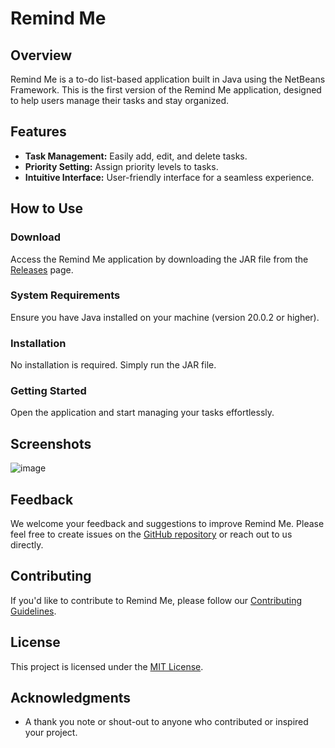 # Remind Me

## Overview

Remind Me is a to-do list-based application built in Java using the NetBeans Framework. This is the first version of the Remind Me application, designed to help users manage their tasks and stay organized.

## Features

- **Task Management:** Easily add, edit, and delete tasks.
- **Priority Setting:** Assign priority levels to tasks.
- **Intuitive Interface:** User-friendly interface for a seamless experience.

## How to Use

### Download

Access the Remind Me application by downloading the JAR file from the [Releases](https://github.com/ShivamGupta82/Remind_Me/releases) page.

### System Requirements

Ensure you have Java installed on your machine (version 20.0.2 or higher).

### Installation

No installation is required. Simply run the JAR file.

### Getting Started

Open the application and start managing your tasks effortlessly.

## Screenshots
![image](https://github.com/ShivamGupta82/Remind_Me/assets/114674655/1172f0bc-e26d-4383-8c30-55d24e0c63f4)
## Feedback

We welcome your feedback and suggestions to improve Remind Me. Please feel free to create issues on the [GitHub repository](https://github.com/ShivamGupta82/Remind_Me/issues) or reach out to us directly.

## Contributing

If you'd like to contribute to Remind Me, please follow our [Contributing Guidelines](CONTRIBUTING.md).

## License

This project is licensed under the [MIT License](LICENSE).

## Acknowledgments

- A thank you note or shout-out to anyone who contributed or inspired your project.

